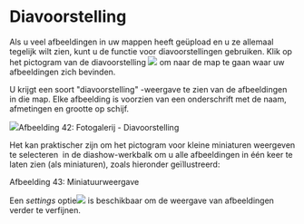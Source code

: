 # Diavoorstelling

Als u veel afbeeldingen in uw mappen heeft geüpload en u ze allemaal tegelijk wilt zien, kunt u de functie voor diavoorstellingen gebruiken. Klik op het pictogram van de diavoorstelling ![](../../.gitbook/assets/graphics126%20%283%29.png) om naar de map te gaan waar uw afbeeldingen zich bevinden.

U krijgt een soort "diavoorstelling" -weergave te zien van de afbeeldingen in die map. Elke afbeelding is voorzien van een onderschrift met de naam, afmetingen en grootte op schijf.

![](../../.gitbook/assets/images289%20%281%29.png)Afbeelding 42: Fotogalerij - Diavoorstelling

Het kan praktischer zijn om het pictogram voor kleine miniaturen weergeven te selecteren <img> in de diashow-werkbalk om u alle afbeeldingen in één keer te laten zien (als miniaturen), zoals hieronder geïllustreerd:

Afbeelding 43: Miniatuurweergave

Een *settings* optie![](../../.gitbook/assets/graphics345%20%283%29.png) is beschikbaar om de weergave van afbeeldingen verder te verfijnen.
